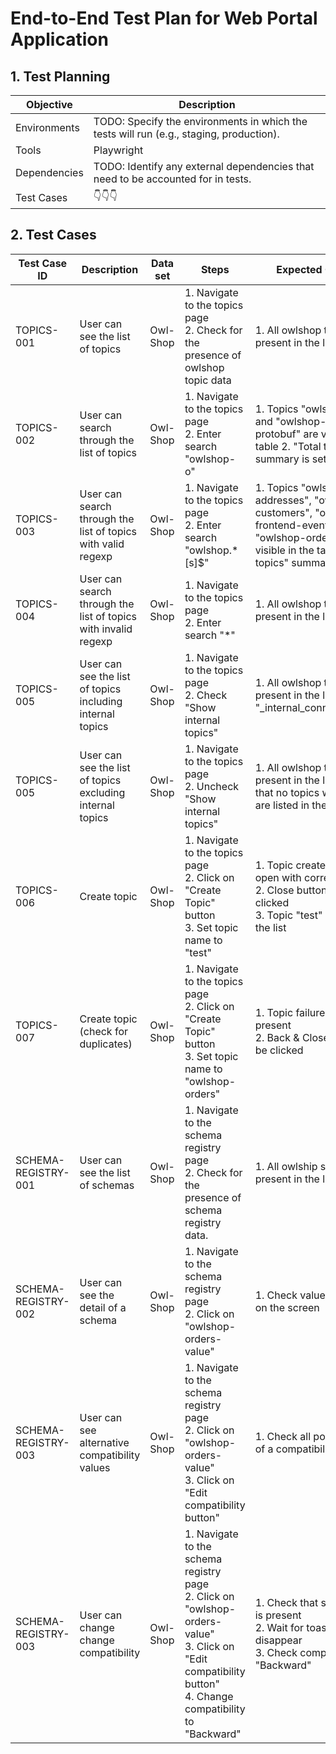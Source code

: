 # End-to-End Test Plan for Web Portal Application

## 1. Test Planning

| Objective    | Description                                                                             |
|--------------|-----------------------------------------------------------------------------------------|
| Environments | TODO: Specify the environments in which the tests will run (e.g., staging, production). |
| Tools        | Playwright                                                                              |                                                                       |
| Dependencies | TODO: Identify any external dependencies that need to be accounted for in tests.        |
| Test Cases   | 👇👇👇                                                                                  |

## 2. Test Cases

| Test Case ID        | Description                                                    | Data set | Steps                                                                                                                                                            | Expected Outcome                                                                                                                                               | Status |
|---------------------|----------------------------------------------------------------|----------|------------------------------------------------------------------------------------------------------------------------------------------------------------------|----------------------------------------------------------------------------------------------------------------------------------------------------------------|--|
| TOPICS-001          | User can see the list of topics                                | Owl-Shop | 1. Navigate to the topics page<br>2. Check for the presence of owlshop topic data                                                                                | 1. All owlshop topics are present in the list                                                                                                                  | ✅ |
| TOPICS-002          | User can search through the list of topics                     | Owl-Shop | 1. Navigate to the topics page<br>2. Enter search "owlshop-o"                                                                                                    | 1. Topics "owlshop-orders" and "owlshop-orders-protobuf" are visible in the table 2. "Total topics" summary is set to 2                                        | ⏳ |
| TOPICS-003          | User can search through the list of topics with valid regexp   | Owl-Shop | 1. Navigate to the topics page<br>2. Enter search "owlshop.*[s]$"                                                                                                | 1. Topics "owlshop-addresses", "owlshop-customers", "owlshop-frontend-events", "owlshop-orders" are visible in the table 2. "Total topics" summary is set to 4 | ⏳ |
| TOPICS-004          | User can search through the list of topics with invalid regexp | Owl-Shop | 1. Navigate to the topics page<br>2. Enter search "*"                                                                                                            | 1. All owlshop topics are present in the list                                                                                                                  | ⏳ |
| TOPICS-005          | User can see the list of topics including internal topics      | Owl-Shop | 1. Navigate to the topics page<br>2. Check "Show internal topics"                                                                                                | 1. All owlshop topics are present in the list, including "_internal_connector_status"                                                                          | ⏳ |
| TOPICS-005          | User can see the list of topics excluding internal topics      | Owl-Shop | 1. Navigate to the topics page<br>2. Uncheck "Show internal topics"                                                                                              | 1. All owlshop topics are present in the list, check that no topics with _ prefix are listed in the table                                                      | ⏳ |
| TOPICS-006          | Create topic                                                   | Owl-Shop | 1. Navigate to the topics page<br>2. Click on "Create Topic" button <br>3. Set topic name to "test"                                                              | 1. Topic created modal is open with correct values<br> 2. Close button can be clicked <br>3. Topic "test" is present in the list                               | ⏳ |
| TOPICS-007          | Create topic (check for duplicates)                            | Owl-Shop | 1. Navigate to the topics page<br>2. Click on "Create Topic" button <br>3. Set topic name to "owlshop-orders"                                                    | 1. Topic failure modal is present<br> 2. Back & Close button can be clicked                                                                                    | ⏳ |
| SCHEMA-REGISTRY-001 | User can see the list of schemas                               | Owl-Shop | 1. Navigate to the schema registry page<br>2. Check for the presence of schema registry data.                                                                    | 1. All owlship schemas are present in the list                                                                                                                 | ⏳ |
| SCHEMA-REGISTRY-002 | User can see the detail of a schema                            | Owl-Shop | 1. Navigate to the schema registry page<br>2. Click on "owlshop-orders-value"                                                                                    | 1. Check values of all data on the screen                                                                                                                      | ⏳ |
| SCHEMA-REGISTRY-003 | User can see alternative compatibility values                  | Owl-Shop | 1. Navigate to the schema registry page<br>2. Click on "owlshop-orders-value"<br>3. Click on "Edit compatibility button"                                         | 1. Check all possible values of a compatibility                                                                                                                | ⏳ |
| SCHEMA-REGISTRY-003 | User can change change compatibility                           | Owl-Shop | 1. Navigate to the schema registry page<br>2. Click on "owlshop-orders-value"<br>3. Click on "Edit compatibility button"<br>4. Change compatibility to "Backward" | 1. Check that success toast is present<br>2. Wait for toast to disappear<br>3. Check compatibility to be "Backward"                                             | ⏳ |

